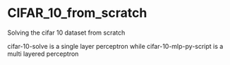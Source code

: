 # CIFAR_10_from_scratch
Solving the cifar 10 dataset from scratch 

cifar-10-solve is a single layer perceptron while cifar-10-mlp-py-script is a multi layered perceptron
